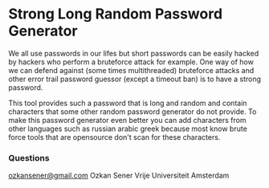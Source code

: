 # Strong Long Random Password Generator

We all use passwords in our lifes but short passwords can be easily hacked by hackers who perform a bruteforce attack for example.
One way of how we can defend against (some times multithreaded) bruteforce attacks and other error trail password guessor (except a timeout ban) is to have a strong password.

This tool provides such a password that is long and random and contain characters that some other random password generator do not provide.
To make this password generator even better you can add characters from other languages such as russian arabic greek because most know brute force tools that are opensource don't scan for these characters.

### Questions
ozkansener@gmail.com
Ozkan Sener
Vrije Universiteit Amsterdam
